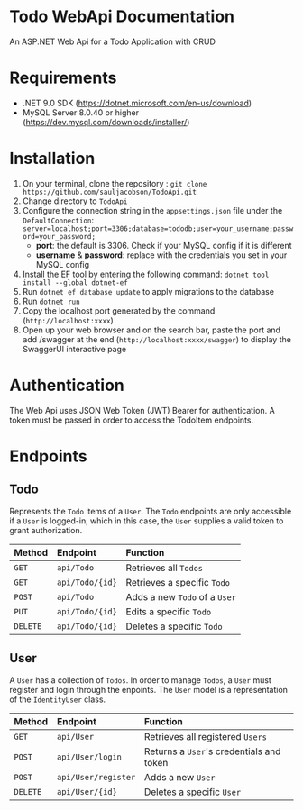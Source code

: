 # Todo WebApi Documentation 
An ASP.NET Web Api for a Todo Application with CRUD

# Requirements 
- .NET 9.0 SDK (https://dotnet.microsoft.com/en-us/download)
- MySQL Server 8.0.40 or higher (https://dev.mysql.com/downloads/installer/)

# Installation 
1. On your terminal, clone the repository : `git clone https://github.com/sauljacobson/TodoApi.git`
2. Change directory to `TodoApi`
3. Configure the connection string in the `appsettings.json` file under the `DefaultConnection`:
   `server=localhost;port=3306;database=tododb;user=your_username;password=your_password;`
   - __port__: the default is 3306. Check if your MySQL config if it is different
   - __username__ & __password__: replace with the credentials you set in your MySQL config
4. Install the EF tool by entering the following command: `dotnet tool install --global dotnet-ef`
5. Run `dotnet ef database update` to apply migrations to the database
6. Run `dotnet run`
7. Copy the localhost port generated by the command (`http://localhost:xxxx`)
8. Open up your web browser and on the search bar, paste the port and add /swagger at the end (`http://localhost:xxxx/swagger`)
   to display the SwaggerUI interactive page

# Authentication 
The Web Api uses JSON Web Token (JWT) Bearer for authentication. A token must be passed 
in order to access the TodoItem endpoints. 

# Endpoints 
## Todo 
Represents the `Todo` items of a `User`. The `Todo` endpoints are only accessible 
if a `User` is logged-in, which in this case, the `User` supplies a valid token to 
grant authorization.  

| __Method__ |   __Endpoint__  | __Function__ |
| :--------  | :-----------    | :----------- |
| `GET`      | `api/Todo`      | Retrieves all `Todos` | 
| `GET`      | `api/Todo/{id}` | Retrieves a specific `Todo` | 
| `POST`     | `api/Todo`      | Adds a new `Todo` of a `User` | 
| `PUT`      | `api/Todo/{id}` | Edits a specific `Todo` | 
| `DELETE`   | `api/Todo/{id}` | Deletes a specific `Todo` | 

## User 
A `User` has a collection of `Todos`. In order to manage `Todos`, a 
`User` must register and login through the enpoints. The `User` model 
is a representation of the `IdentityUser` class.

| __Method__ |   __Endpoint__  | __Function__ |
| :--------  | :-----------    | :----------- |
| `GET`      | `api/User`      | Retrieves all registered `Users` | 
| `POST`     | `api/User/login` | Returns a `User`'s credentials and token | 
| `POST`     | `api/User/register` | Adds a new `User` | 
| `DELETE`   | `api/User/{id}` | Deletes a specific `User` | 
